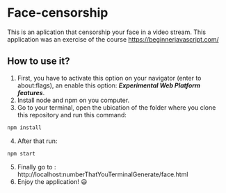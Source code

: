 # Face-censorship

This is an aplication that censorship your face in a video stream. This application was an exercise of the course https://beginnerjavascript.com/
 
## How to use it?
1. First, you have to activate this option on your navigator (enter to about:flags), an enable this option: ***Experimental Web Platform features***.
2. Install node and npm on you computer.
3. Go to your terminal, open the ubication of the folder where you clone this repository and run this command:
```bash
npm install 
```
4. After that run:
```bash
npm start
```
5. Finally go to : http://localhost:numberThatYouTerminalGenerate/face.html
6. Enjoy the application! 😃

